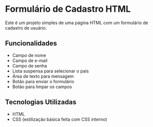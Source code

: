 # Formulário de Cadastro HTML

Este é um projeto simples de uma página HTML com um formulário de cadastro de usuário.

## Funcionalidades

- Campo de nome
- Campo de e-mail
- Campo de senha
- Lista suspensa para selecionar o país
- Área de texto para mensagem
- Botão para enviar o formulário
- Botão para limpar os campos

## Tecnologias Utilizadas

- HTML
- CSS (estilização básica feita com CSS interno)

